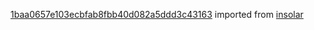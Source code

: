 [1baa0657e103ecbfab8fbb40d082a5ddd3c43163](https://github.com/insolar/insolar/commit/1baa0657e103ecbfab8fbb40d082a5ddd3c43163) imported from [insolar](https://github.com/insolar/insolar)
